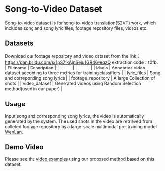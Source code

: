 # Song-to-Video Dataset
Song-to-video dataset is for song-to-video translation(S2VT) work, which includes song and song lyric files, footage repository files, videos etc.

## Datasets
Download our footage repository and video dataset from the link：https://pan.baidu.com/s/1pS7fkAjnSeju1GR46veqzQ  extraction code：t0fb.
| Filename  |  Description |
|  ------  | ------- |
|  labels |  Annotated video dataset according to three metrics for training classifiers |
|  lyric_files  |  Song and correponding song lyrics  |
|  footage_repository |  A large Collection of shots  |
|  video_dataset |  Generated videos using Random Selection method(used in our paper)  |

## Usage
Input song and corresponding song lyrics, the video is automatically generated by the system. The used shots in the video are retrieved from colleted footage repository by a large-scale multimodal pre-training model [WenLan](https://arxiv.org/pdf/2110.14378.pdf).

## Demo Video
Please see the [video examples]() using our proposed method based on this dataset.

